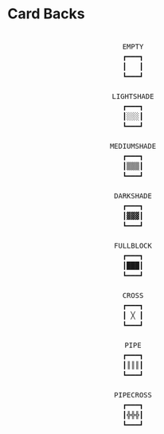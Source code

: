 # Card Backs

<div style="line-height: 20px; display: block; white-space: pre; font-family: monospace; text-align: center">
EMPTY
┏━━━┓
┃   ┃
┗━━━┛<br>
LIGHTSHADE
┏━━━┓
┃░░░┃
┗━━━┛<br>
MEDIUMSHADE
┏━━━┓
┃▒▒▒┃
┗━━━┛<br>
DARKSHADE
┏━━━┓
┃▓▓▓┃
┗━━━┛<br>
FULLBLOCK
┏━━━┓
┃███┃
┗━━━┛<br>
CROSS
┏━━━┓
┃ ╳ ┃
┗━━━┛<br>
PIPE
┏━━━┓
┃║║║┃
┗━━━┛<br>
PIPECROSS
┏━━━┓
┃╬╬╬┃
┗━━━┛
</div>

